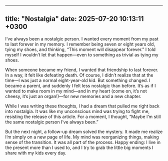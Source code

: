 
---
title: "Nostalgia"
date:  2025-07-20 10:13:11 +0300
---

I’ve always been a nostalgic person. I wanted every moment from my past to last forever in my memory. I remember being seven or eight years old, tying my shoes, and thinking, “This moment will disappear forever.” I told myself I wouldn’t let that happen—even to something as trivial as tying my shoes.

When someone became my friend, I wanted that friendship to last forever. In a way, it felt like defeating death. Of course, I didn’t realize that at the time—I was just a normal eight-year-old kid.
But something changed. I became a parent, and suddenly I felt less nostalgic than before. It’s as if I wanted to make room in my mind—and in my heart (come on, it’s not cheesy, it’s just an organ!)—for new memories and a new chapter.

While I was writing these thoughts, I had a dream that pulled me right back into nostalgia. It was like my unconscious mind was trying to fight me, resisting the release of this article. For a moment, I thought, “Maybe I’m still the same nostalgic person I’ve always been.”

But the next night, a follow-up dream solved the mystery. It made me realize I’m simply on a new page of life. My mind was reorganizing things, making sense of the transition. It was all part of the process.
Happy ending: I live in the present more than I used to, and I try to grab the little big moments I share with my kids every day.
